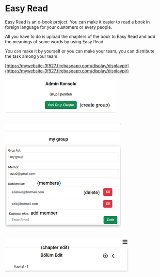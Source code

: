 # Easy Read

Easy Read is an e-book project. You can make it easier to read a book in foreign language for your customers or every people.

All you have to do is upload the chapters of the book to Easy Read and add the meanings of some words by using Easy Read.

You can make it by yourself or you can make your team, you can distribute the task among your team.

[https://mywebsite-3f527.firebaseapp.com/display/displaypir](https://mywebsite-3f527.firebaseapp.com/display/displaypir)
 
![Image Description](./src/assets/readmepics/1.png)
##
![Image Description](./src/assets/readmepics/2.png)
##
![Image Description](./src/assets/readmepics/3.png)